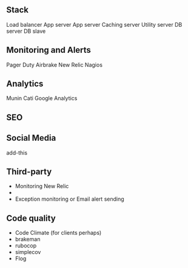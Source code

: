 ## Stack

Load balancer
App server
App server
Caching server
Utility server
DB server
DB slave

## Monitoring and Alerts

Pager Duty
Airbrake
New Relic
Nagios

## Analytics

Munin
Cati
Google Analytics

## SEO

## Social Media

add-this

## Third-party

* Monitoring New Relic
*
* Exception monitoring or Email alert sending

## Code quality

  * Code Climate (for clients perhaps)
  * brakeman
  * rubocop
  * simplecov
  * Flog
